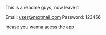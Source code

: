 This is a readme guys, now leave it

Email: user@nextmail.com
Password: 123456

Incase you wanna acess the app
